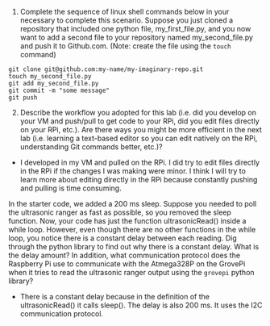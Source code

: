 1. Complete the sequence of linux shell commands below in your necessary to complete this scenario. Suppose you just cloned a repository that included one python file, my_first_file.py, and you now want to add a second file to your repository named my_second_file.py and push it to Github.com. (Note: create the file using the `touch` command)
```	
git clone git@github.com:my-name/my-imaginary-repo.git
touch my_second_file.py
git add my_second_file.py
git commit -m "some message"
git push
```

2. Describe the workflow you adopted for this lab (i.e. did you develop on your VM and push/pull to get code to your RPi, did you edit files directly on your RPi, etc.).  Are there ways you might be more efficient in the next lab (i.e. learning a text-based editor so you can edit natively on the RPi, understanding Git commands better, etc.)?
- I developed in my VM and pulled on the RPi. I did try to edit files directly in the RPi if the changes I was making were minor. I think I will try to learn more about  editing directly in the RPi because constantly pushing and pulling is time consuming.

In the starter code, we added a 200 ms sleep. Suppose you needed to poll the ultrasonic ranger as fast as possible, so you removed the sleep function. Now, your code has just the function ultrasonicRead() inside a while loop. However, even though there are no other functions in the while loop, you notice there is a constant delay between each reading. Dig through the python library to find out why there is a constant delay. What is the delay amount? In addition, what communication protocol does the Raspberry Pi use to communicate with the Atmega328P on the GrovePi when it tries to read the ultrasonic ranger output using the `grovepi` python library?
- There is a constant delay because in the definition of the ultrasonicRead() it calls sleep(). The delay is also 200 ms. It uses the I2C communication protocol.